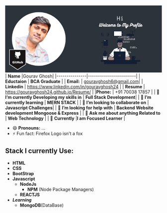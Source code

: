 ![Markdown Logo](https://github.com/gouravghosh24/gouravghosh24/blob/main/Media/GitHub.png) 
| __Name__ |Gourav Ghosh|
|---------------|------------------------|
| __Eductaion__ | __BCA Graduate__ |
| __Email:__ | gouravghosh6@gmail.com|
| __Linkedin__ | https://www.linkedin.com/in/gouravghosh24 |
| __Resume__ | https://gouravghosh24.github.io/Resume/ |
|__Phone:__ | +91 70038 17857 |
| 🔭 __I’m currently Developing my skills in__ | __Full Stack Development__|
| 🌱 __I’m currently learning__ | __MERN STACK__ |
| 👯 __I’m looking to collaborate on__ | __Javascript Challenges__|
| 🤔 __I’m looking for help with__ | __Backend Website development Mongoose & Express__ |
| 💬 __Ask me about anything Related to__ | __Web Technology__ |
| 💼 __Currently__ |__I am Focused Learner__ |
 

- 😄 __Pronouns:__ ...
- ⚡ Fun fact: Firefox Logo isn't a fox

## Stack I currently Use:
* __HTML__
* __CSS__
* __BootStrap__
* __Javascript__
  * __NodeJs__
    * __NPM__ (Node Package Managers)
  * __REACTJS__
* *__Learning__*
  * __MongoDB__(DataBase)
